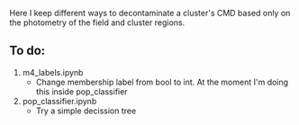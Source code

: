 Here I keep different ways to decontaminate a cluster's CMD based only on the photometry of the field and cluster regions.

## To do:

1. m4_labels.ipynb
    - Change membership label from bool to int. At the moment I'm doing this inside pop_classifier
2. pop_classifier.ipynb
    - Try a simple decission tree
    